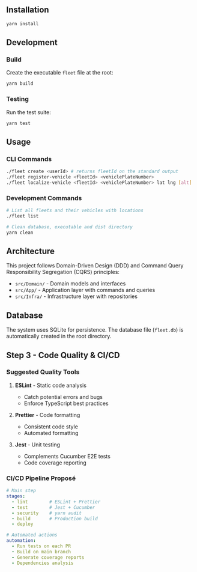 ## Installation

```bash
yarn install
```

## Development

### Build

Create the executable `fleet` file at the root:
```bash
yarn build
```

### Testing

Run the test suite:
```bash
yarn test
```

## Usage

### CLI Commands

```bash
./fleet create <userId> # returns fleetId on the standard output
./fleet register-vehicle <fleetId> <vehiclePlateNumber>
./fleet localize-vehicle <fleetId> <vehiclePlateNumber> lat lng [alt]
```

### Development Commands

```bash
# List all fleets and their vehicles with locations
./fleet list

# Clean database, executable and dist directory
yarn clean
```

## Architecture

This project follows Domain-Driven Design (DDD) and Command Query Responsibility Segregation (CQRS) principles:

- `src/Domain/` - Domain models and interfaces
- `src/App/` - Application layer with commands and queries
- `src/Infra/` - Infrastructure layer with repositories

## Database

The system uses SQLite for persistence. The database file (`fleet.db`) is automatically created in the root directory.

## Step 3 - Code Quality & CI/CD

### Suggested Quality Tools

1. **ESLint** - Static code analysis
   - Catch potential errors and bugs
   - Enforce TypeScript best practices

2. **Prettier** - Code formatting
   - Consistent code style
   - Automated formatting

3. **Jest** - Unit testing
   - Complements Cucumber E2E tests
   - Code coverage reporting

### CI/CD Pipeline Proposé

```yaml
# Main step
stages:
  - lint        # ESLint + Prettier
  - test        # Jest + Cucumber
  - security    # yarn audit
  - build       # Production build
  - deploy

# Automated actions
automation:
  - Run tests on each PR
  - Build on main branch
  - Generate coverage reports
  - Dependencies analysis
```
